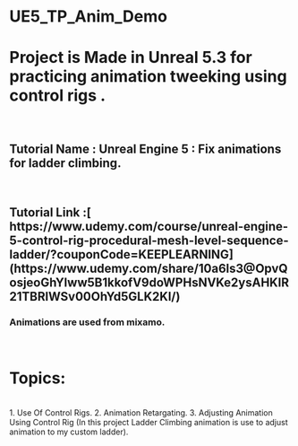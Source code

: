 # UE5_TP_Anim_Demo

<h1>Project is Made in Unreal 5.3 for practicing animation tweeking using control rigs . </h1> <br/>

<h2>Tutorial Name : Unreal Engine 5 : Fix animations for ladder climbing. </h2><br/>

<h2>Tutorial Link :[ https://www.udemy.com/course/unreal-engine-5-control-rig-procedural-mesh-level-sequence-ladder/?couponCode=KEEPLEARNING](https://www.udemy.com/share/10a6ls3@OpvQosjeoGhYlww5B1kkofV9doWPHsNVKe2ysAHKlR21TBRlWSv00OhYd5GLK2Kl/) </h2>

<h3>Animations are used from mixamo.</h3><br/>

<h1>Topics:</h1><br/>
1. Use Of Control Rigs. 
2. Animation Retargating.
3. Adjusting Animation Using Control Rig (In this project Ladder Climbing animation is use to adjust animation to my custom ladder). 
